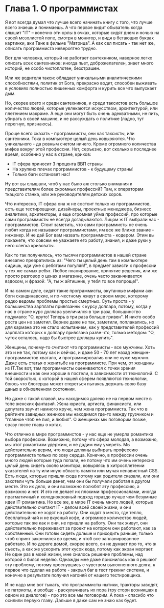 # Глава 1. О программистах

Я вот всегда думал что лучше всего начинать книгу с того, что лучше всего знаешь и понимаешь. А что первое видит обыватель когда слышит "IT" – конечно эти орлы в очках, которые сидят днем и ночью на своей мозолистой попе, смотря в монитор, и видя в бегающих буквах картинки, аки Танк в фильме "Матрица". А как сел писать - так нет же, описать программиста невероятно трудно.

Вот для человека, который не работает сантехником, наверное легко описать всех сантехников: иногда пьет, доброжелателен, знает много историй, не особо чистоплотен, безстрашен. 

Или же водителя такси: обладает уникальными аналитическими способностями, политик от Бога, прекрасно водит, способен выживать в условиях полностью лишенных комфорта и курить все что выпускает дым.

Но, скорее всего и среди сантехников, и среди таксистов есть большое количество людей, которые увлекаются искусством, архитектурой, или плетением макраме. А еще они могут быть очень адекватными, не пить, убирать в своей машине, и не рассуждать о политике (ладно, тут перегнул, признаюсь).

Проще всего сказать - программисты, они как таксисты, или сантехники. Тока в компьютере целый день ковыряются. Что уникального - да ровным счетом ничего. Кроме огромного количества мифов вокруг этой профессии. Нет, серъезно, вот сколько в последнее время, особенно у нас в стране, криков:

* IT сфера приносит 3 процента ВВП страны 
* На хрупких плечах программистов - к будущему страны!
* Только баги остановят нас!
 
Ну вот вы слышали, чтоб у нас было аж столько внимания к представителям более скромных профессий? Там, к операторам ткацкого станка, или же руководителям детских хоров.

Что интересно, IT сфера она ж не состоит только из программистов, есть еще тестировщики, дизайнеры, проектные менеджера, бизнесс аналитики, архитекторы, и еще огромная уйма профессий, про которые сами программисты не всегда догадываются. Лицом ж IT выбрали нас - программистов. Стоит заметить, что сами программисты не очень любят когда их называют программистами, им все же ближе звание - инженер. И не дай Бог вам назвать программиста - кодером. Этим вы покажете, что совсем не уважаете его работу, знания, и даже руки у него слегка кривоваты.

Как то так получилось, что тысячи программистов в нашей стране внезапно превратились из: "Чего ты целый день там в компьютере сидишь, иди уже с ребятами погуляй!", в предмет зависти к профессии у тех же самых ребят. Любое планирование, принятие решения, или же просто разговор о ценах в магазине, очень часто заканчивается вздохом, и фразой: "А, ты ж айтишник, у тебя то все попроще!". 

И на самом деле, сидят такие программисты, окутанные мифами аки боги скандинавские, и по-честному живут в своем мире, которому редко ведомы проблемы простых смертных. Суть проста - у большинства зарплаты привязанны к курсу доллара, потому, когда у нас в стране курс доллара увеличился в три раза, большинство подумало: "О, круто! Теперь в три раза больше гривен". И никто особо роста цен не заметил. Вернее даже не так, заметили, поплакались, но для кармана это не стало испытанием, как у представителей профессий зарплата которых к доллару привязана разве что, только методом: "О, чуток осталось, надо бы быстрее доллары купить". 

Женщины, почему-то считают что программисты - все мужчины. Хоть это и не так, потому как и сейчас, и даже 50 - 70 лет назад женщин-программистов хватало, и программировалиь они не хуже мужчин. Даже есть статья о женитьбе на программисте. При чем, от женщины из IT.Так вот, там программисты оцениваются с точки зрения внешности и как они хороши в постели, в зависимости от технологий. С той скоростью, с которой в нашей сферем появляются технологии, боюсь что блогерша может стереться пытаясь держать свою базу даных в обновленном состоянии. 

Но даже с такой славой, мы находимся далеко не на первом месте в топе женских фантазий. Жена юриста, артиста, финансиста, или депутата звучит намного круче, чем жена программиста. Так что в рейтинге завидных женихов мы находимся где-то между грузчиком и "главное чтоб не пил, и любил". О женщинах мы поговорим позже, сразу после главы о котах. 

Что отлично в мире программистов - у нас еще не умерла романтика выбора профессии. Возможно, потому что сфера молодая, а возможно, мы этот романтизм удержим, и не дадим ему умереть. Мы действительно верим, что люди должны выбирать профессию программиста только по зову сердца. Конечно, в профессии очень много людей которые туда попали, не потому что им очень интересно целый день сидеть около монитора, ковыряясь в хитросплетении указателей на ту или иную облаcть памяти или мучая ненавистный CSS. Есть люди, которые пришли сюда потому как родители сказали, или они захотели чуть больше денег, чем они бы получали работая в другом месте. Это их дело, и они возможно полюбят эту профессию, а возможно и нет. И это не делает их плохими профессионалами, иногда прагматичный и холоднокровный подход гораздо лучше чем безумные идеи IT-романтика. Но все же, в мире IT очень много людей, которые действительно считают IT - делом всей своей жизни, и они действительно не ходят на работу. Они ходят в место, где тепло, бесплатный чай и не вкусный кофе, и огромное количество людей, которые так же как и они, не пришли на работу. Они так живут, они действительно переживают за проект на котором они работают, как за собственный. Они готовы сидеть дольше и приходить раньше, только чтоб спринт закончился во время, и чтоб все запланированное работало. И по дороге домой, скорее всего, он не думает про то, что ж съесть, а как же ускорить этот кусок кода, потому как экран моргает. Не один раз в моей жизни, мне снилось решение проблемы, над которой я бился неделю. Однажды мне даже приснилось как я решают эту проблему, потому проснувшись с чувством выполненного долга, я первое что сделал на работе - закрыл баг в тест трекинг системе, и конечно в результате получил нагоняй от нашего тестировщика. 

И не надо мне вот тыкать, что программисты нытики, тракторы заводят, не патриоты, и вообще - раскулачивать их пора (тру стори возникшая в одном из диалогов) - про это все мы поговорим. А пока - спасибо что осилили первую главу. Дальше я даже сам не знаю как будет. 








